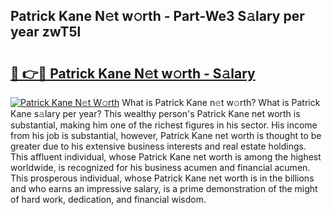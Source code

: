 ## Patrick Kane N𝚎t w𝚘rth - Part-We3 S𝚊lary per year zwT5l

# <h2><a href="http://gc4g0i3.nevu.top/?p=Patrick+Kane">🔗 👉🔴 Patrick Kane N𝚎t w𝚘rth - S𝚊lary</a></h2>

[![Patrick Kane N𝚎t W𝚘rth](https://i.imgur.com/Oavwk0R.jpeg)](http://gc4g0i3.nevu.top/?p=Patrick+Kane)
What is Patrick Kane n𝚎t w𝚘rth? What is Patrick Kane s𝚊lary per year?
This wealthy person's Patrick Kane net worth is substantial, making him one of the richest figures in his sector. His income from his job is substantial, however, Patrick Kane net worth is thought to be greater due to his extensive business interests and real estate holdings. This affluent individual, whose Patrick Kane net worth is among the highest worldwide, is recognized for his business acumen and financial acumen. This prosperous individual, whose Patrick Kane net worth is in the billions and who earns an impressive salary, is a prime demonstration of the might of hard work, dedication, and financial wisdom.
